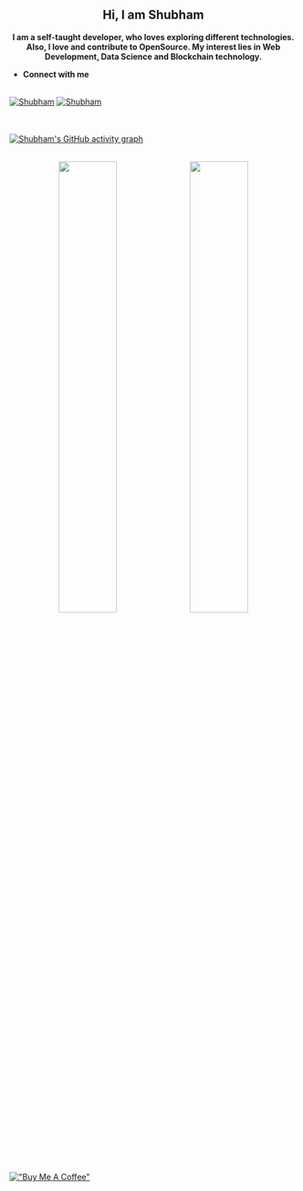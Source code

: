 <h2 style = "text-align: center;"><strong>Hi, I am Shubham</strong></h2>

<p style = "text-align: center;"><strong>
	I am a self-taught developer, who loves exploring different technologies. 
	Also, I love and contribute to OpenSource. 
	My interest lies in Web Development, Data Science and Blockchain technology.
</strong>
</p>

- **Connect with me** <br></br>

[![Shubham](https://img.icons8.com/color/48/000000/twitter--v1.png)](https://twitter.com/ShubhamKukretii) 
[![Shubham](https://img.icons8.com/fluency/48/000000/linkedin.png)](https://www.linkedin.com/in/shubhamkukreti/)


<br></br>
[![Shubham's GitHub activity graph](https://activity-graph.herokuapp.com/graph?username=KukretiShubham&theme=redical&hide_border=true)](https://git.io/KukretiShubham)
<br></br>

<p align="center">
	
  <img width="45%" src="https://github-readme-streak-stats.herokuapp.com?user=KukretiShubham&theme=radical" />
  <img width="45%" src="https://github-readme-stats.vercel.app/api?username=KukretiShubham&show_icons=true&theme=radical&count_private=true" />
</p>



[!["Buy Me A Coffee"](https://www.buymeacoffee.com/assets/img/custom_images/orange_img.png)](https://www.buymeacoffee.com/shubhamkukreti)
